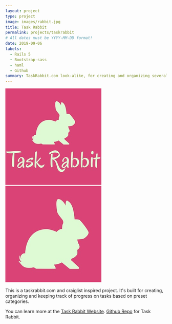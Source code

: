 ```yaml
---
layout: project
type: project
image: images/rabbit.jpg
title: Task Rabbit
permalink: projects/taskrabbit
# All dates must be YYYY-MM-DD format!
date: 2019-09-06
labels:
  - Rails 5
  - Bootstrap-sass
  - haml
  - Github
summary: TaskRabbit.com look-alike, for creating and organizing several tasks.
---
```


<div class="ui small rounded images">
  <img class="ui image" src="../images/rabbit.jpg">
  <img class="ui image" src="../images/rabbit2.jpg">
</div>

This is a taskrabbit.com and craiglist inspired project. It's built for creating, organizing and keeping track of progress on tasks based on preset categories.

You can learn more at the [Task Rabbit Website](https://taskrabbit-by-pj.herokuapp.com/).
[Github Repo](https://github.com/PJMantoss/rabbit) for Task Rabbit.

